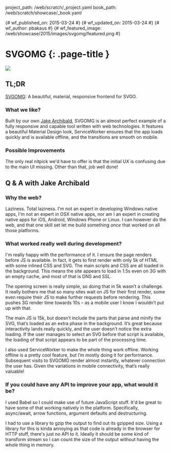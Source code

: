 project_path: /web/scratch/_project.yaml
book_path: /web/scratch/showcase/_book.yaml

{# wf_published_on: 2015-03-24 #}
{# wf_updated_on: 2015-03-24 #}
{# wf_author: pbakaus #}
{# wf_featured_image: /web/showcase/2015/images/svgomg/featured.png #}

<link rel="stylesheet" type="text/css" href="/web/scratch/showcase/showcase.css">

# SVGOMG {: .page-title }

<img src="/web/showcase/2015/images/svgomg/screenshot.png" class="attempt-right">

## TL;DR

[SVGOMG](https://jakearchibald.github.io/svgomg/): A beautiful, material,
responsive frontend for SVGO.

### What we like?

Built by our own [Jake Archibald](https://jakearchibald.com/), SVGOMG is an
almost perfect example of a fully responsive and capable tool written with web
technologies. It features a beautiful Material Design look, ServiceWorker
ensures that the app loads quickly and is available offline, and the
transitions are smooth on mobile.

### Possible Improvements

The only real nitpick we'd have to offer is that the initial UX is confusing
due to the main UI missing. Other than that, job well done!

## Q & A with Jake Archibald

### Why the web?

Laziness. Total laziness. I'm not an expert in developing Windows native apps,
I'm not an expert in OSX native apps, nor am I an expert in creating native
apps for iOS, Android, Windows Phone or Linux. I can however do the web, and
that one skill set let me build something *once* that worked on all those
platforms.

### What worked really well during development?

I'm really happy with the performance of it. I ensure the page renders before
JS is available. In fact, it gets to first render with only 5k of HTML with
some inlined CSS and SVG. The main scripts and CSS are all loaded in the
background. This means the site appears to load in 1.5s even on 3G with an
empty cache, and most of that is DNS and SSL.

The opening screen is really simple, so doing that in 5k wasn’t a
challenge. It really bothers me that so many sites wait on JS for their
first render, some even require their JS to make further requests before
rendering. This pushes 3G render time towards 10s – as a mobile user I know
I wouldn’t put up with that.

The main JS is 15k, but doesn’t include the parts that parse and minify the
SVG, that’s loaded as an extra phase in the background. It’s great because
interactivity lands really quickly, and the user doesn’t notice the extra
loading. If the user manages to select an SVG before that script is available,
the loading of that script appears to be part of the processing time.

I also used ServiceWorker to make the whole thing work offline. Working
offline is a pretty cool feature, but I’m mostly doing it for performance.
Subsequent visits to SVGOMG render almost instantly, whatever connection the
user has. Given the variations in mobile connectivity, that’s really valuable!

### If you could have any API to improve your app, what would it be?

I used Babel so I could make use of future JavaScript stuff. It'd be great
to have some of that working natively in the platform. Specifically,
async/await, arrow functions, argument defaults and destructuring.

I had to use a library to gzip the output to find out its gzipped size.
Using a library for this is kinda annoying as that code is already in the
browser for HTTP stuff, there's just no API to it. Ideally it should be some
kind of transform stream so I can count the size of the output without having
the whole thing in memory.
